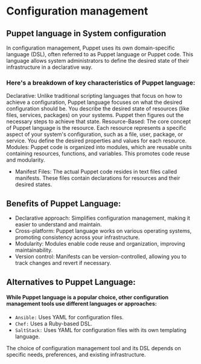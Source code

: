 # Configuration management

## Puppet language in System configuration

In configuration management, Puppet uses its own domain-specific language (DSL), often referred to as Puppet language or Puppet code. This language allows system administrators to define the desired state of their infrastructure in a declarative way.

### Here's a breakdown of key characteristics of Puppet language:

Declarative: Unlike traditional scripting languages that focus on how to achieve a configuration, Puppet language focuses on what the desired configuration should be. You describe the desired state of resources (like files, services, packages) on your systems. Puppet then figures out the necessary steps to achieve that state.
Resource-Based: The core concept of Puppet language is the resource. Each resource represents a specific aspect of your system's configuration, such as a file, user, package, or service. You define the desired properties and values for each resource.
Modules: Puppet code is organized into modules, which are reusable units containing resources, functions, and variables. This promotes code reuse and modularity.

- Manifest Files: The actual Puppet code resides in text files called manifests. These files contain declarations for resources and their desired states.

## Benefits of Puppet Language:

- Declarative approach: Simplifies configuration management, making it easier to understand and maintain.
- Cross-platform: Puppet language works on various operating systems, promoting consistency across your infrastructure.
- Modularity: Modules enable code reuse and organization, improving maintainability.
- Version control: Manifests can be version-controlled, allowing you to track changes and revert if necessary.

## Alternatives to Puppet Language:

#### While Puppet language is a popular choice, other configuration management tools use different languages or approaches:

- `Ansible:` Uses YAML for configuration files.
- `Chef:` Uses a Ruby-based DSL.
- `SaltStack:` Uses YAML for configuration files with its own templating language.

The choice of configuration management tool and its DSL depends on specific needs, preferences, and existing infrastructure.